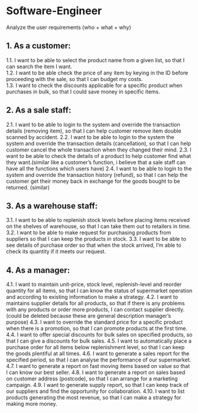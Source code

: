 # Software-Engineer

Analyze the user requirements
(who + what + why)
## 1.	As a customer:
1.1.	I want to be able to select the product name from a given list, so that I can search the item I want.  
1.2.	I want to be able check the price of any item by keying in the ID before proceeding with the sale, so that I can budget my costs.  
1.3.	I want to check the discounts applicable for a specific product when purchases in bulk, so that I could save money in specific items.  

## 2.	As a sale staff:
2.1.	I want to be able to login to the system and override the transaction details (removing item), so that I can help customer remove item double scanned by accident.
2.2.	I want to be able to login to the system the system and override the transaction details (cancellation), so that I can help customer cancel the whole transaction when they changed their mind. 
2.3.	I want to be able to check the details of a product to help customer find what they want.(similar like a customer’s function, i believe that a sale staff can have all the functions which users have) 
2.4.	I want to be able to login to the system and override the transaction history (refund), so that I can help the customer get their money back in exchange for the goods bought to be returned. (similar)

## 3.	As a warehouse staff:
3.1.	I want to be able to replenish stock levels before placing items received on the shelves of warehouse, so that I can take them out to retailers in time. 
3.2.	I want to be able to make request for purchasing products from suppliers so that I can keep the products in stock. 
3.3.	I want to be able to see details of purchase order so that when the stock arrived, I’m able to check its quantity if it meets our request. 

## 4.	As a manager:
4.1.	I want to maintain unit-price, stock level, replenish-level and reorder quantity for all items, so that I can know the status of supermarket operation and according to existing information to make a strategy.
4.2.	I want to maintains supplier details for all products, so that if there is any problems with any products or order more products, I can contact supplier directly. 
(could be deleted because these are general description manager’s purpose)
4.3.	I want to override the standard price for a specific product when there is a promotion, so that I can promote products at the first time.
4.4.	I want to offer special discounts for bulk sales on specified products, so that I can give a discounts for bulk sales.
4.5.	I want to automatically place a purchase order for all items below replenishment level, so that I can keep the goods plentiful at all times.
4.6.	I want to generate a sales report for the specified period, so that I can analyse the performance of our supermarket.
4.7.	I want to generate a report on fast moving items based on value so that I can know our best seller.
4.8.	I want to generate a report on sales based on customer address (postcode), so that I can arrange for a marketing campaign.
4.9.	I want to generate supply report, so that I can keep track of our suppliers and find the opportunity for collaboration. 
4.10.	I want to list products generating the most revenue, so that I can make a strategy for making more money.


